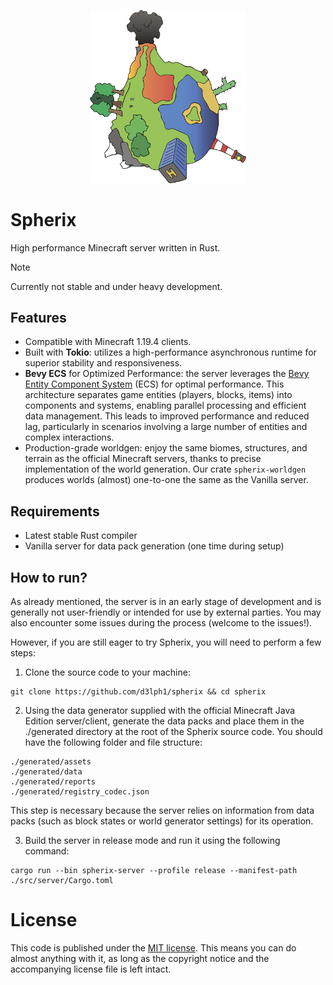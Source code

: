 <p align="center">
    <img src ="logo.png" width="250">
</p>

# Spherix

High performance Minecraft server written in Rust.

> [!NOTE]  
> Currently not stable and under heavy development.

## Features

- Compatible with Minecraft 1.19.4 clients.
- Built with **Tokio**: utilizes a high-performance asynchronous runtime for superior 
stability and responsiveness.
- **Bevy ECS** for Optimized Performance: the server leverages the
[Bevy Entity Component System](https://github.com/bevyengine/bevy/tree/main/crates/bevy_ecs)
(ECS) for optimal performance. This architecture separates game entities (players, blocks,
items) into components and systems, enabling parallel processing and efficient data management.
This leads to improved performance and reduced lag, particularly in scenarios involving a
large number of entities and complex interactions.
- Production-grade worldgen: enjoy the same biomes, structures, and terrain as the official
Minecraft servers, thanks to precise implementation of the world generation.
Our crate `spherix-worldgen` produces worlds (almost) one-to-one the same as the Vanilla server.

## Requirements

- Latest stable Rust compiler
- Vanilla server for data pack generation (one time during setup)

## How to run?

As already mentioned, the server is in an early stage of development and is generally not
user-friendly or intended for use by external parties. You may also encounter some issues during
the process (welcome to the issues!).

However, if you are still eager to try Spherix, you will need to perform a few steps:

1. Clone the source code to your machine:
```shell
git clone https://github.com/d3lph1/spherix && cd spherix
```

2. Using the data generator supplied with the official Minecraft Java Edition server/client,
generate the data packs and place them in the ./generated directory at the root of the
Spherix source code. You should have the following folder and file structure:

```
./generated/assets
./generated/data
./generated/reports
./generated/registry_codec.json
```

This step is necessary because the server relies on information from data packs (such
as block states or world generator settings) for its operation.

3. Build the server in release mode and run it using the following command:

```shell
cargo run --bin spherix-server --profile release --manifest-path ./src/server/Cargo.toml
```

# License

This code is published under the [MIT license](https://opensource.org/licenses/MIT). This means you can do almost anything with it, as long as the copyright notice and the accompanying license file is left intact.
